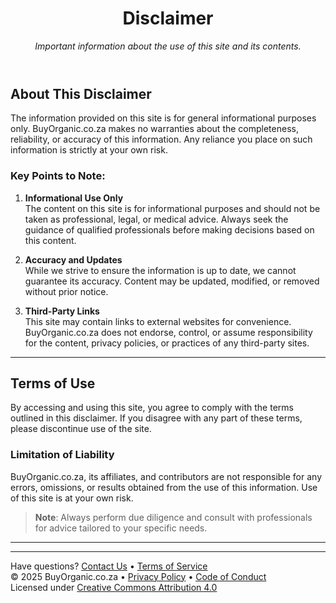 <header>

<!--
  <<< Author notes: Disclaimer header >>>
  Include a 1280×640 image (optional), title in sentence case, and a concise description in emphasis.
-->

# Disclaimer

_Important information about the use of this site and its contents._

</header>

<!--
  <<< Author notes: Disclaimer content >>>
  Break your disclaimer into easy-to-read sections with clear headings.
  Provide transparency about content limitations, liability, and legal considerations.
-->

## About This Disclaimer

The information provided on this site is for general informational purposes only. BuyOrganic.co.za makes no warranties about the completeness, reliability, or accuracy of this information. Any reliance you place on such information is strictly at your own risk.

### Key Points to Note:

1. **Informational Use Only**  
   The content on this site is for informational purposes and should not be taken as professional, legal, or medical advice. Always seek the guidance of qualified professionals before making decisions based on this content.

2. **Accuracy and Updates**  
   While we strive to ensure the information is up to date, we cannot guarantee its accuracy. Content may be updated, modified, or removed without prior notice.

3. **Third-Party Links**  
   This site may contain links to external websites for convenience. BuyOrganic.co.za does not endorse, control, or assume responsibility for the content, privacy policies, or practices of any third-party sites.

---

## Terms of Use

By accessing and using this site, you agree to comply with the terms outlined in this disclaimer. If you disagree with any part of these terms, please discontinue use of the site.

### Limitation of Liability

BuyOrganic.co.za, its affiliates, and contributors are not responsible for any errors, omissions, or results obtained from the use of this information. Use of this site is at your own risk.

> **Note**: Always perform due diligence and consult with professionals for advice tailored to your specific needs.

---

<footer>

<!--
  <<< Author notes: Footer >>>
  Add support links, terms of service, code of conduct, and license.
-->

---

Have questions? [Contact Us](https://buyorganic.co.za/en/contactus) &bull; [Terms of Service](https://buyorganic.co.za/en/conditions-of-use)  
&copy; 2025 BuyOrganic.co.za &bull; [Privacy Policy](https://buyorganic.co.za/en/privacy-notice) &bull; [Code of Conduct](https://buyorganic.co.za/en/about-us)  
Licensed under [Creative Commons Attribution 4.0](https://creativecommons.org/licenses/by/4.0/)

</footer>
